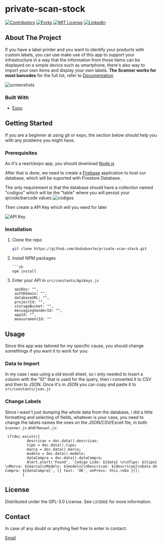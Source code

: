 # private-scan-stock
<!--
*** Thanks for checking out the Best-README-Template. If you have a suggestion
*** that would make this better, please fork the repo and create a pull request
*** or simply open an issue with the tag "enhancement".
*** Thanks again! Now go create something AMAZING! :D
-->

[![Contributors][contributors-shield]][contributors-url]
[![Forks][forks-shield]][forks-url]
[![MIT License][license-shield]][license-url]
[![LinkedIn][linkedin-shield]][linkedin-url]

<!-- ABOUT THE PROJECT -->
## About The Project

If you have a label printer and you want to identify your products with custom labels, you can use make use of this app to support your infrastructure in a way that the information from those items can be displayed on a simple device such as smartphone, there's also way to import your own items and display your own labels. **The Scanner works for most barcodes** for the full list, refer to [Documentation](https://docs.expo.dev/versions/latest/sdk/bar-code-scanner/#supported-formats)

![screenshots](https://i.imgur.com/7rgGxNY.png)
### Built With
* [Expo](https://expo.dev/)

<!-- GETTING STARTED -->
## Getting Started

If you are a beginner at using git or expo, the section below should help you with any problems you might have.

### Prerequisites
As it's a react/expo app, you should download [Node.js](https://nodejs.org/en/)

After that is done, we need to create a [Firebase](https://firebase.google.com/) 
application to host our database, which will be suported with Firestore Database.

The only requirement is that the database should have a collection named "codigos" which will be the "table" where you will persist your qrcode/barcode values
![codigos](https://i.imgur.com/rNjfkLO.png)

Then create a API Key which will you need for later 

![API Key](https://i.imgur.com/D6mpXV6.png)


### Installation

1. Clone the repo
   ```sh
   git clone https://github.com/dududuarte/private-scan-stock.git
   ```
2. Install NPM packages
   ```
   ```sh
   npm install
3. Enter your API in `src/constants/ApiKeys.js`

   ```JS
    apiKey: "",
    authDomain: "",
    databaseURL: "",
    projectId: "",
    storageBucket: "",
    messagingSenderId: "",
    appId: "",
    measurementId: ""
   ```

<!-- USAGE EXAMPLES -->
## Usage

Since this app was tailored for my specific cause, you should change somethings if you want it to work for you:

### Data to Import

In my case i was using a old excell sheet, so i only needed to insert a column with the "ID" that is used for the query, then i converted it to CSV and then to JSON. Once it's in JSON you can copy and paste it to `src/constants/json.js`

### Change Labels

Since i wasn't just dumping the whole data from the database, i did a little formatting and selecting of fields, whatever is your case, you need to change the labels names the ones on the JSON/CSV/Excell file, in both `Scanner.js` and `Manual.js`:

```JS
 if(doc.exists){
          descricao = doc.data().descricao;
          tipo = doc.data().tipo;
          marca = doc.data().marca;
          modelo = doc.data().modelo;
          dataCompra = doc.data().dataCompra;
          Alert.alert('Found', `Codigo Lido: ${data} \n\nTipo: ${tipo} \nMarca: ${marca}\nModelo: ${modelo}\nDescricao: ${descricao}\nData de Compra: ${dataCompra}`, [{ text: 'OK', onPress: this.reDo }]);
        }
```

<!-- LICENSE -->
## License

Distributed under the GPL-3.0 License. See `LICENSE` for more information.

<!-- CONTACT -->
## Contact
In case of any doubt or anything feel free to enter in contact:

[Email](mailto:duartemcg@gmail.com)


<!-- MARKDOWN LINKS & IMAGES -->
<!-- https://www.markdownguide.org/basic-syntax/#reference-style-links -->
[contributors-shield]: https://img.shields.io/github/contributors/dududuarte/private-scan-stock.svg?style=for-the-badge
[contributors-url]: https://github.com/dududuarte/private-scan-stock/graphs/contributors
[forks-shield]: https://img.shields.io/github/forks/dududuarte/private-scan-stock.svg?style=for-the-badge
[forks-url]: https://github.com/dududuarte/private-scan-stock/network/members
[stars-shield]: https://img.shields.io/github/stars/dududuarte/private-scan-stock.svg?style=for-the-badge
[stars-url]: https://github.com/dududuarte/private-scan-stock/stargazers
[license-shield]: https://img.shields.io/github/license/dududuarte/private-scan-stock.svg?style=for-the-badge
[license-url]: https://github.com/dududuarte/private-scan-stock/blob/main/LICENSE
[linkedin-shield]: https://img.shields.io/badge/-LinkedIn-black.svg?style=for-the-badge&logo=linkedin&colorB=555
[linkedin-url]: https://www.linkedin.com/in/duartemcg/
